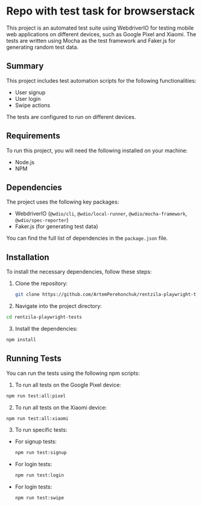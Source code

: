 # Repo with test task for browserstack

This project is an automated test suite using WebdriverIO for testing mobile web applications on different devices, such as Google Pixel and Xiaomi. The tests are written using Mocha as the test framework and Faker.js for generating random test data.

## Summary

This project includes test automation scripts for the following functionalities:
- User signup
- User login
- Swipe actions

The tests are configured to run on different devices.

## Requirements

To run this project, you will need the following installed on your machine:
- Node.js
- NPM

## Dependencies

The project uses the following key packages:
- WebdriverIO (`@wdio/cli`, `@wdio/local-runner`, `@wdio/mocha-framework`, `@wdio/spec-reporter`)
- Faker.js (for generating test data)

You can find the full list of dependencies in the `package.json` file.

## Installation

To install the necessary dependencies, follow these steps:

1. Clone the repository:
   ```bash
   git clone https://github.com/ArtemPerehonchuk/rentzila-playwright-tests.git
   ````

2. Navigate into the project directory:
  ```bash
  cd rentzila-playwright-tests
  ```

3. Install the dependencies:
  ```bash
  npm install
  ```

## Running Tests
You can run the tests using the following npm scripts:

1. To run all tests on the Google Pixel device:

  ```bash
  npm run test:all:pixel
  ```

2. To run all tests on the Xiaomi device:
  ```bash
  npm run test:all:xiaomi
  ```

3. To run specific tests:

- For signup tests:
  ```bash
  npm run test:signup
  ````

- For login tests:
  ```bash
  npm run test:login
  ````

- For login tests:
  ```bash
  npm run test:swipe
  ````
